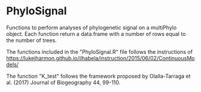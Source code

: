 # PhyloSignal
Functions to perform analyses of phylogenetic signal on a multiPhylo object. Each function return a data.frame with a number of rows equal to the number of trees.

The functions included in the "PhyloSignal.R" file follows the instructions of https://lukejharmon.github.io/ilhabela/instruction/2015/06/02/ContinuousModels/

The function "K_test" follows the framework proposed by Olalla-Tarraga et al. (2017) Journal of Biogeography 44, 99-110.
